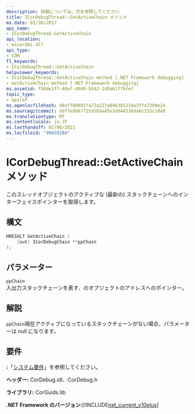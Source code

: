 ```yaml
---
description: 詳細については、次を参照してください
title: ICorDebugThread::GetActiveChain メソッド
ms.date: 03/30/2017
api_name:
- ICorDebugThread.GetActiveChain
api_location:
- mscordbi.dll
api_type:
- COM
f1_keywords:
- ICorDebugThread::GetActiveChain
helpviewer_keywords:
- ICorDebugThread::GetActiveChain method [.NET Framework debugging]
- GetActiveChain method [.NET Framework debugging]
ms.assetid: f50de1f7-40ef-4949-b542-1d9a61f7bfef
topic_type:
- apiref
ms.openlocfilehash: d9aff80801fa72a227a84b3b5216e3ffa72b0e24
ms.sourcegitcommit: ddf7edb67715a5b9a45e3dd44536dabc153c1de0
ms.translationtype: MT
ms.contentlocale: ja-JP
ms.lasthandoff: 02/06/2021
ms.locfileid: "99659284"
---
```

# <a name="icordebugthreadgetactivechain-method"></a>ICorDebugThread::GetActiveChain メソッド

このスレッドオブジェクトのアクティブな (最新の) スタックチェーンへのインターフェイスポインターを取得します。  
  
## <a name="syntax"></a>構文  
  
```cpp  
HRESULT GetActiveChain (  
    [out] ICorDebugChain **ppChain  
);  
```  
  
## <a name="parameters"></a>パラメーター  

 `ppChain`  
 入出力スタックチェーンを表す、のオブジェクトのアドレスへのポインター。  
  
## <a name="remarks"></a>解説  

 `ppChain`現在アクティブになっているスタックチェーンがない場合、パラメーターは null になります。  
  
## <a name="requirements"></a>要件  

 **:**「[システム要件](../../get-started/system-requirements.md)」を参照してください。  
  
 **ヘッダー:** CorDebug.idl、CorDebug.h  
  
 **ライブラリ:** CorGuids.lib  
  
 **.NET Framework のバージョン:**[!INCLUDE[net_current_v10plus](../../../../includes/net-current-v10plus-md.md)]
